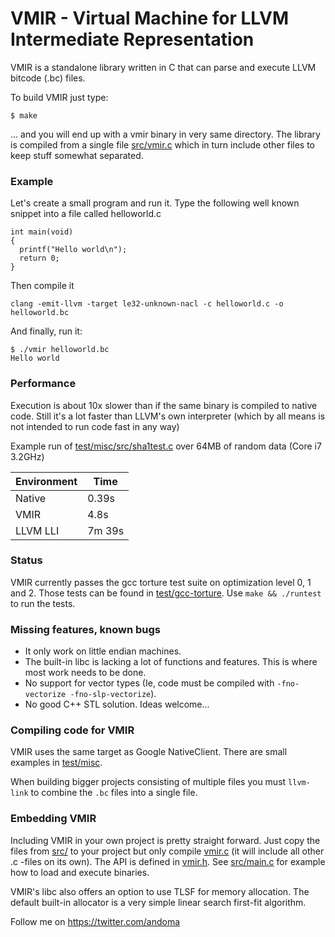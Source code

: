 # VMIR - Virtual Machine for LLVM Intermediate Representation

VMIR is a standalone library written in C that can parse and execute LLVM bitcode (.bc) files.

To build VMIR just type:
```
$ make
```
... and you will end up with a vmir binary in very same directory.
The library is compiled from a single file [src/vmir.c](src/vmir.c) which in turn include other files to keep stuff somewhat separated.

### Example
Let's create a small program and run it. Type the following well known snippet into a file called helloworld.c
```
int main(void)
{
  printf("Hello world\n");
  return 0;
}
```
Then compile it
```
clang -emit-llvm -target le32-unknown-nacl -c helloworld.c -o helloworld.bc
```
And finally, run it:
```
$ ./vmir helloworld.bc
Hello world
```

### Performance

Execution is about 10x slower than if the same binary is compiled to native code. Still it's a lot faster than LLVM's own interpreter (which by all means is not intended to run code fast in any way)

Example run of [test/misc/src/sha1test.c](test/misc/src/sha1test.c)  over 64MB of random data (Core i7 3.2GHz)

Environment | Time
--- | ---
Native | 0.39s
VMIR | 4.8s
LLVM LLI | 7m 39s


### Status
VMIR currently passes the gcc torture test suite on optimization level 0, 1 and 2. Those tests can be found in [test/gcc-torture](test/gcc-torture). Use `make && ./runtest` to run the tests.


### Missing features, known bugs
* It only work on little endian machines.
* The built-in libc is lacking a lot of functions and features. This is where most work needs to be done.
* No support for vector types (Ie, code must be compiled with `-fno-vectorize -fno-slp-vectorize`).
* No good C++ STL solution. Ideas welcome...

### Compiling code for VMIR

VMIR uses the same target as Google NativeClient. There are small examples in [test/misc](test/misc).

When building bigger projects consisting of multiple files you must `llvm-link` to combine the `.bc` files into a single file.


### Embedding VMIR
Including VMIR in your own project is pretty straight forward. Just copy the files from [src/](src/) to your project but only compile [vmir.c](src/vmir.c) (it will include all other .c -files on its own). The API is defined in [vmir.h](src/vmir.h). See [src/main.c](src/main.c) for example how to load and execute binaries.

VMIR's libc also offers an option to use TLSF for memory allocation. The default built-in allocator is a very simple linear search first-fit algorithm.

Follow me on https://twitter.com/andoma
